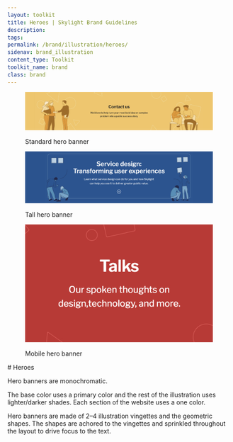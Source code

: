 ```yaml
---
layout: toolkit
title: Heroes | Skylight Brand Guidelines
description:
tags:
permalink: /brand/illustration/heroes/
sidenav: brand_illustration
content_type: Toolkit
toolkit_name: brand
class: brand
---
```


<div class="row brand__content-section">
<div class="col-md-8">
  <figure class="section__img p-5 flex-column">
    <img class="" src="/img/brand/illustration/hero-1.jpg" alt="">
    <p class="caption">Standard hero banner</p>
    <img class="mt-5" src="/img/brand/illustration/hero-2.jpg" alt="">
    <p class="caption">Tall hero banner</p>
    <img class="mt-5 w-50" src="/img/brand/illustration/hero-3.jpg" alt="">
    <p class="caption">Mobile hero banner</p>
  </figure>
</div>
<div class="col-md-4" markdown="1">
# Heroes

Hero banners are monochromatic.

The base color uses a primary color and the rest of the illustration uses lighter/darker shades. Each section of the website uses a one color.

Hero banners are made of 2–4 illustration vingettes and the geometric shapes. The shapes are achored to the vingettes and sprinkled throughout the layout to drive focus to the text.
</div>
</div>
